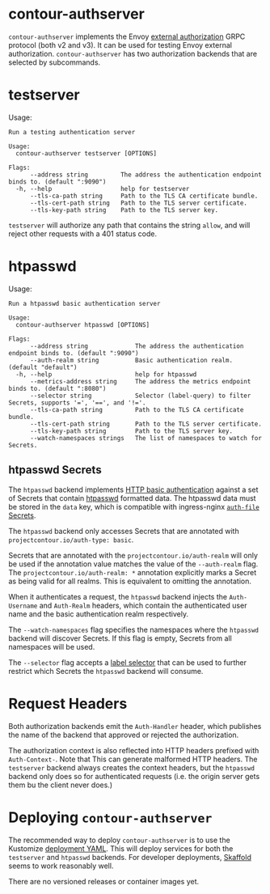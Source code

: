 # contour-authserver

`contour-authserver` implements the Envoy [external authorization][4]
GRPC protocol (both v2 and v3). It can be used for testing Envoy
external authorization. `contour-authserver` has two authorization
backends that are selected by subcommands.

# testserver

Usage:

```
Run a testing authentication server

Usage:
  contour-authserver testserver [OPTIONS]

Flags:
      --address string         The address the authentication endpoint binds to. (default ":9090")
  -h, --help                   help for testserver
      --tls-ca-path string     Path to the TLS CA certificate bundle.
      --tls-cert-path string   Path to the TLS server certificate.
      --tls-key-path string    Path to the TLS server key.
```

`testserver` will authorize any path that contains the string
`allow`, and will reject other requests with a 401 status code.

# htpasswd

Usage:

```
Run a htpasswd basic authentication server

Usage:
  contour-authserver htpasswd [OPTIONS]

Flags:
      --address string             The address the authentication endpoint binds to. (default ":9090")
      --auth-realm string          Basic authentication realm. (default "default")
  -h, --help                       help for htpasswd
      --metrics-address string     The address the metrics endpoint binds to. (default ":8080")
      --selector string            Selector (label-query) to filter Secrets, supports '=', '==', and '!='.
      --tls-ca-path string         Path to the TLS CA certificate bundle.
      --tls-cert-path string       Path to the TLS server certificate.
      --tls-key-path string        Path to the TLS server key.
      --watch-namespaces strings   The list of namespaces to watch for Secrets.
```

## htpasswd Secrets

The `htpasswd` backend implements [HTTP basic authentication][3]
against a set of Secrets that contain [htpasswd][1] formatted data.
The htpasswd data must be stored in the `data` key, which is compatible
with ingress-nginx [`auth-file` Secrets][2].

The `htpasswd` backend only accesses Secrets that are
annotated with `projectcontour.io/auth-type: basic`.

Secrets that are annotated with the `projectcontour.io/auth-realm`
will only be used if the annotation value matches the value of the
`--auth-realm` flag.
The `projectcontour.io/auth-realm: *` annotation explicitly marks
a Secret as being valid for all realms.
This is equivalent to omitting the annotation.

When it authenticates a request, the `htpasswd` backend injects the
`Auth-Username` and  `Auth-Realm` headers, which contain the
authenticated user name and the basic authentication realm respectively.

The `--watch-namespaces` flag specifies the namespaces where the
`htpasswd` backend will discover Secrets.
If this flag is empty, Secrets from all namespaces will be used.

The `--selector` flag accepts a [label selector][5] that can be
used to further restrict which Secrets the `htpasswd` backend will consume.

# Request Headers

Both authorization backends emit the `Auth-Handler` header, which
publishes the name of the backend that approved or rejected the
authorization.

The authorization context is also reflected into HTTP headers
prefixed with `Auth-Context-`. Note that This can generate malformed
HTTP headers. The `testserver` backend always creates the context
headers, but the `htpasswd` backend only does so for authenticated
requests (i.e. the origin server gets them bu the client never
does.)

# Deploying `contour-authserver`

The recommended way to deploy `contour-authserver` is to use the Kustomize
[deployment YAML](./config/default). This will deploy services for both
the `testserver` and `htpasswd` backends. For developer deployments,
[Skaffold](https://skaffold.dev/) seems to work reasonably well.

There are no versioned releases or container images yet.

[1]: https://httpd.apache.org/docs/current/programs/htpasswd.html
[2]: https://kubernetes.github.io/ingress-nginx/user-guide/nginx-configuration/annotations/#authentication
[3]: https://tools.ietf.org/html/rfc7617
[4]: https://www.envoyproxy.io/docs/envoy/latest/intro/arch_overview/security/ext_authz_filter
[5]: https://kubernetes.io/docs/concepts/overview/working-with-objects/labels/#label-selectors
